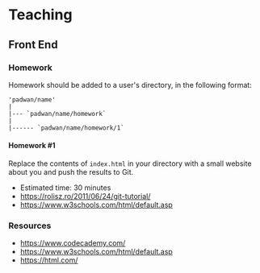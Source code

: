 # Teaching

## Front End

### Homework
Homework should be added to a user's directory, in the following format:

```
'padwan/name'
|
|--- `padwan/name/homework`
|
|------ `padwan/name/homework/1`
```

#### Homework #1
Replace the contents of `index.html` in your directory with a small website about you and push the results to Git.
- Estimated time: 30 minutes
- https://rolisz.ro/2011/06/24/git-tutorial/
- https://www.w3schools.com/html/default.asp

### Resources
- https://www.codecademy.com/
- https://www.w3schools.com/html/default.asp
- https://html.com/
